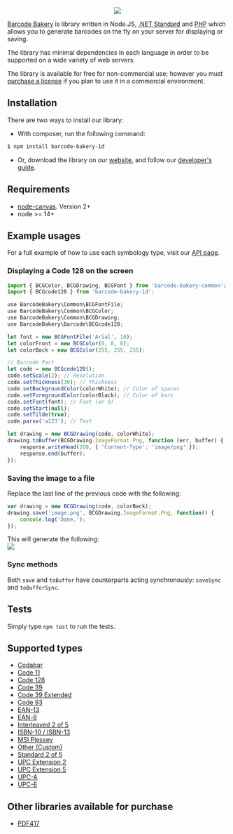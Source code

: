 ﻿<p align="center"><a href="https://www.barcodebakery.com" target="_blank">
    <img src="https://www.barcodebakery.com/images/BCG-Logo-SQ-GitHub.svg">
</a></p>

[Barcode Bakery][1] is library written in Node.JS, [.NET Standard][32] and [PHP][33] which allows you to generate barcodes on the fly on your server for displaying or saving.

The library has minimal dependencies in each language in order to be supported on a wide variety of web servers.

The library is available for free for non-commercial use; however you must [purchase a license][2] if you plan to use it in a commercial environment.

Installation
------------
There are two ways to install our library:

* With composer, run the following command:
```bash
$ npm install barcode-bakery-1d
```
* Or, download the library on our [website][3], and follow our [developer's guide][4].

Requirements
------------
* [node-canvas](https://github.com/Automattic/node-canvas). Version 2+
* node >= 14+

Example usages
--------------
For a full example of how to use each symbology type, visit our [API page][5].

### Displaying a Code 128 on the screen
```javascript
import { BCGColor, BCGDrawing, BCGFont } from 'barcode-bakery-common';
import { BCGcode128 } from 'barcode-bakery-1d';

use BarcodeBakery\Common\BCGFontFile;
use BarcodeBakery\Common\BCGColor;
use BarcodeBakery\Common\BCGDrawing;
use BarcodeBakery\Barcode\BCGcode128;

let font = new BCGFontFile('Arial', 18);
let colorFront = new BCGColor(0, 0, 0);
let colorBack = new BCGColor(255, 255, 255);

// Barcode Part
let code = new BCGcode128();
code.setScale(2); // Resolution
code.setThickness(30); // Thickness
code.setBackgroundColor(colorWhite); // Color of spaces
code.setForegroundColor(colorBlack); // Color of bars
code.setFont(font); // Font (or 0)
code.setStart(null);
code.setTilde(true);
code.parse('a123'); // Text

let drawing = new BCGDrawing(code, colorWhite);
drawing.toBuffer(BCGDrawing.ImageFormat.Png, function (err, buffer) {
    response.writeHead(200, { 'Content-Type': 'image/png' });
    response.end(buffer);
});
```

### Saving the image to a file
Replace the last line of the previous code with the following:
```javascript
var drawing = new BCGDrawing(code, colorBack);
drawing.save('image.png', BCGDrawing.ImageFormat.Png, function() {
    console.log('Done.');
});
```

This will generate the following:
<br />
<img src="https://www.barcodebakery.com/images/code-128-github.png">

### Sync methods
Both `save` and `toBuffer` have counterparts acting synchronously: `saveSync` and `toBufferSync`.

## Tests
Simply type `npm test` to run the tests.


Supported types
---------------
* [Codabar][6]
* [Code 11][7]
* [Code 128][8]
* [Code 39][9]
* [Code 39 Extended][10]
* [Code 93][11]
* [EAN-13][12]
* [EAN-8][13]
* [Interleaved 2 of 5][16]
* [ISBN-10 / ISBN-13][17]
* [MSI Plessey][18]
* [Other (Custom)][19]
* [Standard 2 of 5][21]
* [UPC Extension 2][22]
* [UPC Extension 5][23]
* [UPC-A][24]
* [UPC-E][25]

Other libraries available for purchase
--------------------------------------
* [PDF417][30]


[1]: https://www.barcodebakery.com
[2]: https://www.barcodebakery.com/en/purchase
[3]: https://www.barcodebakery.com/en/download
[4]: https://www.barcodebakery.com/en/docs/nodejs/guide
[5]: https://www.barcodebakery.com/en/docs/nodejs/barcode/1d
[6]: https://www.barcodebakery.com/en/docs/nodejs/barcode/codabar/api
[7]: https://www.barcodebakery.com/en/docs/nodejs/barcode/code11/api
[8]: https://www.barcodebakery.com/en/docs/nodejs/barcode/code128/api
[9]: https://www.barcodebakery.com/en/docs/nodejs/barcode/code39/api
[10]: https://www.barcodebakery.com/en/docs/nodejs/barcode/code39extended/api
[11]: https://www.barcodebakery.com/en/docs/nodejs/barcode/code93/api
[12]: https://www.barcodebakery.com/en/docs/nodejs/barcode/ean13/api
[13]: https://www.barcodebakery.com/en/docs/nodejs/barcode/ean8/api
[16]: https://www.barcodebakery.com/en/docs/nodejs/barcode/i25/api
[17]: https://www.barcodebakery.com/en/docs/nodejs/barcode/isbn/api
[18]: https://www.barcodebakery.com/en/docs/nodejs/barcode/msi/api
[19]: https://www.barcodebakery.com/en/docs/nodejs/barcode/othercode/api
[21]: https://www.barcodebakery.com/en/docs/nodejs/barcode/s25/api
[22]: https://www.barcodebakery.com/en/docs/nodejs/barcode/upcext2/api
[23]: https://www.barcodebakery.com/en/docs/nodejs/barcode/upcext5/api
[24]: https://www.barcodebakery.com/en/docs/nodejs/barcode/upca/api
[25]: https://www.barcodebakery.com/en/docs/nodejs/barcode/upce/api
[30]: https://www.barcodebakery.com/en/docs/nodejs/barcode/pdf417/api
[32]: https://github.com/barcode-bakery/barcode-dotnet-1d/
[33]: https://github.com/barcode-bakery/barcode-php-1d/

